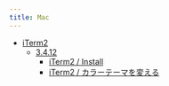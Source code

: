 ```yaml
---
title: Mac
---
```



- [iTerm2](//n/PGM/Mac/iTerm2/index.md)
    - [3.4.12](//n/PGM/Mac/iTerm2/3.4.12/index.md)
        - [iTerm2 / Install](/d/2021/10/30/iTerm2_をインストールする.md)
        - [iTerm2 / カラーテーマを変える](/d/2022/01/07/iTerm2_のカラーテーマを変える.md)




